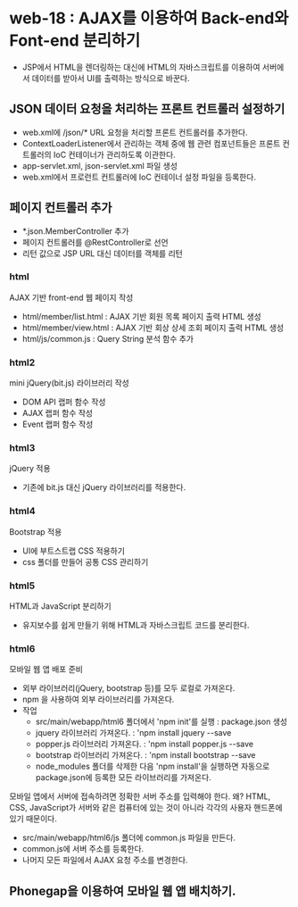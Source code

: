 # web-18 : AJAX를 이용하여 Back-end와 Font-end 분리하기
- JSP에서 HTML을 렌더링하는 대신에 HTML의 자바스크립트를 이용하여 서버에서 데이터를 받아서 UI를 출력하는 방식으로 바꾼다.

## JSON 데이터 요청을 처리하는 프론트 컨트롤러 설정하기
- web.xml에 /json/* URL 요청을 처리할 프론트 컨트롤러를 추가한다.
- ContextLoaderListener에서 관리하는 객체 중에 웹 관련 컴포넌트들은 
  프론트 컨트롤러의 IoC 컨테이너가 관리하도록 이관한다.
- app-servlet.xml, json-servlet.xml 파일 생성
- web.xml에서 프로런트 컨트롤러에 IoC 컨테이너 설정 파일을 등록한다. 

## 페이지 컨트롤러 추가
- *.json.MemberController 추가
- 페이지 컨트롤러를 @RestController로 선언
- 리턴 값으로 JSP URL 대신 데이터를 객체를 리턴 

### html 
AJAX 기반 front-end 웹 페이지 작성
- html/member/list.html : AJAX 기반 회원 목록 페이지 출력 HTML 생성
- html/member/view.html : AJAX 기반 회상 상세 조회 페이지 출력 HTML 생성
- html/js/common.js : Query String 분석 함수 추가

### html2
mini jQuery(bit.js) 라이브러리 작성
- DOM API 랩퍼 함수 작성
- AJAX 랩퍼 함수 작성
- Event 랩퍼 함수 작성

### html3
jQuery 적용
- 기존에 bit.js 대신 jQuery 라이브러리를 적용한다.

### html4
Bootstrap 적용
- UI에 부트스트랩 CSS 적용하기
- css 폴더를 만들어 공통 CSS 관리하기

### html5
HTML과 JavaScript 분리하기
- 유지보수를 쉽게 만들기 위해 HTML과 자바스크립트 코드를 분리한다.

### html6
모바일 웹 앱 배포 준비
- 외부 라이브러리(jQuery, bootstrap 등)를 모두 로컬로 가져온다.
- npm 을 사용하여 외부 라이브러리를 가져온다.
- 작업
  - src/main/webapp/html6 폴더에서 'npm init'를 실행 : package.json 생성
  - jquery 라이브러리 가져온다. : 'npm install jquery --save
  - popper.js 라이브러리 가져온다. : 'npm install popper.js --save
  - bootstrap 라이브러리 가져온다. : 'npm install bootstrap --save
  - node_modules 폴더를 삭제한 다음 'npm install'을 실행하면 자동으로 package.json에 등록한 모든 라이브러리를 가져온다.

모바일 앱에서 서버에 접속하려면 정확한 서버 주소를 입력해야 한다. 왜? HTML, CSS, JavaScript가 서버와 같은 컴퓨터에 있는 것이 아니라 각각의 사용자 핸드폰에 있기 때문이다.
- src/main/webapp/html6/js 폴더에 common.js 파일을 만든다.
- common.js에 서버 주소를 등록한다.
- 나머지 모든 파일에서 AJAX 요청 주소를 변경한다.

Phonegap을 이용하여 모바일 웹 앱 배치하기. 
- 
